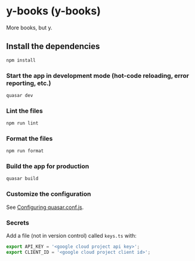 # y-books (y-books)

More books, but y.

## Install the dependencies

```bash
npm install
```

### Start the app in development mode (hot-code reloading, error reporting, etc.)

```bash
quasar dev
```

### Lint the files

```bash
npm run lint
```

### Format the files

```bash
npm run format
```

### Build the app for production

```bash
quasar build
```

### Customize the configuration

See [Configuring quasar.conf.js](https://quasar.dev/quasar-cli/quasar-conf-js).

### Secrets

Add a file (not in version control) called `keys.ts` with:

```typescript
export API_KEY = '<google cloud project api key>';
export CLIENT_ID = '<google cloud project client id>';
```
